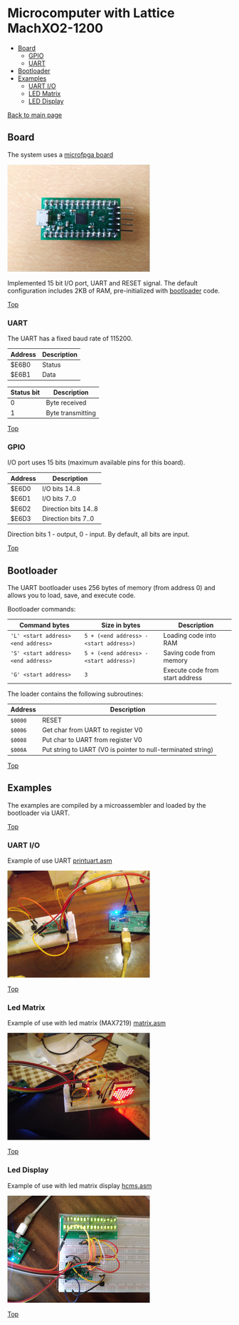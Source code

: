 # Microcomputer with Lattice MachXO2-1200

* [Board](#board)
  * [GPIO](#gpio)
  * [UART](#uart)
* [Bootloader](#bootloader)
* [Examples](#examples)
  * [UART I/O](#uart-i/o)
  * [LED Matrix](#led-matrix)
  * [LED Display](#led-display)
  
[Back to main page](..)

## Board

The system uses a [microfpga board](https://github.com/pdaxrom/microfpga-demo)

<img src="microfpga.jpg" width="320" />

Implemented 15 bit I/O port, UART and RESET signal. The default configuration includes 2KB of RAM, pre-initialized with [bootloader](#bootloader) code.

[Top](#microcomputer-with-lattice-machxO2-1200)

### UART

The UART has a fixed baud rate of 115200.

Address | Description
-|-
$E6B0|Status
$E6B1|Data

Status bit | Description
-|-
0|Byte received
1|Byte transmitting

[Top](#microcomputer-with-lattice-machxO2-1200)

### GPIO

I/O port uses 15 bits (maximum available pins for this board).

Address | Description
-|-
$E6D0|I/O bits 14..8
$E6D1|I/O bits 7..0
$E6D2|Direction bits 14..8
$E6D3|Direction bits 7..0

Direction bits 1 - output, 0 - input. By default, all bits are input.

[Top](#microcomputer-with-lattice-machxO2-1200)

## Bootloader

The UART bootloader uses 256 bytes of memory (from address 0) and allows you to load, save, and execute code.

Bootloader commands:

Command bytes | Size in bytes | Description
-|-|-
`'L' <start address> <end address>`|`5 + (<end address> - <start address>)`|Loading code into RAM
`'S' <start address> <end address>`|`5 + (<end address> - <start address>)`|Saving code from memory
`'G' <start address>`|`3`|Execute code from start address

The loader contains the following subroutines:

Address | Description
-|-
`$0000`|RESET
`$0006`|Get char from UART to register V0
`$0008`|Put char to UART from register V0
`$000A`|Put string to UART (V0 is pointer to null-terminated string)

[Top](#microcomputer-with-lattice-machxO2-1200)

## Examples

The examples are compiled by a microassembler and loaded by the bootloader via UART.

[Top](#microcomputer-with-lattice-machxO2-1200)

### UART I/O

Example of use UART [printuart.asm](../asm/examples/microcomp/printuart.asm)

<img src="uart.jpg" width="320" />

[Top](#microcomputer-with-lattice-machxO2-1200)

### Led Matrix

Example of use with led matrix (MAX7219) [matrix.asm](../asm/examples/microcomp/matrix.asm)

<img src="matrix.jpg" width="320" />

[Top](#microcomputer-with-lattice-machxO2-1200)

### Led Display

Example of use with led matrix display [hcms.asm](../asm/examples/microcomp/hcms.asm)

<img src="hcms.jpg" width="320" />

[Top](#microcomputer-with-lattice-machxO2-1200)
